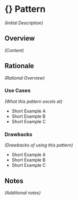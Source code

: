# {} Pattern

_(Initial Description)_

## Overview

_(Content)_

## Rationale

_(Rational Overview)_

### Use Cases

_(What this pattern excels at)_

- Short Example A
- Short Example B
- Short Example C

### Drawbacks

_(Drawbacks of using this pattern)_

- Short Example A
- Short Example B
- Short Example C

## Notes

_(Additional notes)_
